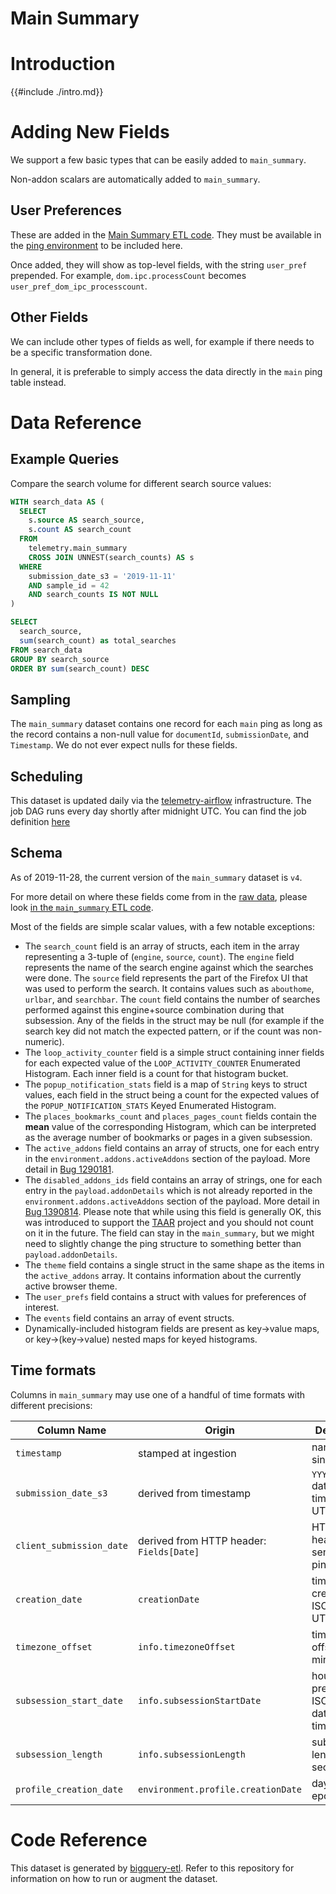 # Main Summary

<!-- toc -->

# Introduction

{{#include ./intro.md}}

# Adding New Fields

We support a few basic types that can be easily added to `main_summary`.

Non-addon scalars are automatically added to `main_summary`.

## User Preferences

These are added in the [Main Summary ETL code][user_pref_code].
They must be available in the [ping environment] to be included here.

Once added, they will show as top-level fields, with the string `user_pref` prepended.
For example, `dom.ipc.processCount` becomes `user_pref_dom_ipc_processcount`.

## Other Fields

We can include other types of fields as well, for example if there needs to be
a specific transformation done.

In general, it is preferable to simply access the data directly in the `main` ping table instead.

# Data Reference

## Example Queries

Compare the search volume for different search source values:
```sql
WITH search_data AS (
  SELECT
    s.source AS search_source,
    s.count AS search_count
  FROM
    telemetry.main_summary
    CROSS JOIN UNNEST(search_counts) AS s
  WHERE
    submission_date_s3 = '2019-11-11'
    AND sample_id = 42
    AND search_counts IS NOT NULL
)

SELECT
  search_source,
  sum(search_count) as total_searches
FROM search_data
GROUP BY search_source
ORDER BY sum(search_count) DESC
```

## Sampling

The `main_summary` dataset contains one record for each `main` ping
as long as the record contains a non-null value for
`documentId`, `submissionDate`, and `Timestamp`.
We do not ever expect nulls for these fields.

## Scheduling

This dataset is updated daily via the [telemetry-airflow](https://github.com/mozilla/telemetry-airflow) infrastructure.
The job DAG runs every day shortly after midnight UTC.
You can find the job definition
[here](https://github.com/mozilla/telemetry-airflow/blob/master/dags/main_summary.py)

## Schema

As of 2019-11-28, the current version of the `main_summary` dataset is `v4`.

For more detail on where these fields come from in the
[raw data](https://firefox-source-docs.mozilla.org/toolkit/components/telemetry/telemetry/data/main-ping.html),
please look [in the `main_summary` ETL code][main_summary_code].

Most of the fields are simple scalar values, with a few notable exceptions:

* The `search_count` field is an array of structs, each item in the array representing
  a 3-tuple of (`engine`, `source`, `count`). The `engine` field represents the name of
  the search engine against which the searches were done. The `source` field represents
  the part of the Firefox UI that was used to perform the search. It contains values
  such as `abouthome`, `urlbar`, and `searchbar`. The `count` field contains the number
  of searches performed against this engine+source combination during that subsession.
  Any of the fields in the struct may be null (for example if the search key did not
  match the expected pattern, or if the count was non-numeric).
* The `loop_activity_counter` field is a simple struct containing inner fields for each
  expected value of the `LOOP_ACTIVITY_COUNTER` Enumerated Histogram. Each inner field
  is a count for that histogram bucket.
* The `popup_notification_stats` field is a map of `String` keys to struct values,
  each field in the struct being a count for the expected values of the
  `POPUP_NOTIFICATION_STATS` Keyed Enumerated Histogram.
* The `places_bookmarks_count` and `places_pages_count` fields contain the **mean**
  value of the corresponding Histogram, which can be interpreted as the average number
  of bookmarks or pages in a given subsession.
* The `active_addons` field contains an array of structs, one for each entry in
  the `environment.addons.activeAddons` section of the payload. More detail in
  [Bug 1290181](https://bugzilla.mozilla.org/show_bug.cgi?id=1290181).
* The `disabled_addons_ids` field contains an array of strings, one for each entry in
  the `payload.addonDetails` which is not already reported in the `environment.addons.activeAddons`
  section of the payload. More detail in
  [Bug 1390814](https://bugzilla.mozilla.org/show_bug.cgi?id=1390814).
  Please note that while using this field is generally OK, this was introduced to support
  the [TAAR](https://github.com/mozilla/taar/pulls) project and you should not count on it
  in the future. The field can stay in the `main_summary`, but we might need to slightly change
  the ping structure to something better than `payload.addonDetails`.
* The `theme` field contains a single struct in the same shape as the items in the
  `active_addons` array. It contains information about the currently active browser
  theme.
* The `user_prefs` field contains a struct with values for preferences of interest.
* The `events` field contains an array of event structs.
* Dynamically-included histogram fields are present as key->value maps,
  or key->(key->value) nested maps for keyed histograms.

## Time formats

Columns in `main_summary` may use one of a handful of time formats with different precisions:

Column Name              | Origin                                   | Description                                  | Example                         | Spark                                                                    | Presto
-------------------------|------------------------------------------|----------------------------------------------|---------------------------------|--------------------------------------------------------------------------|---------------------------------------------------------------------------
`timestamp`              | stamped at ingestion                     | nanoseconds since epoch                      | `1504689165972861952`           | `from_unixtime(timestamp/1e9)`                                           | `from_unixtime(timestamp/1e9)`
`submission_date_s3`     | derived from timestamp                   | `YYYYMMDD` date string of timestamp in UTC   | `20170906`                      | `from_unixtime(unix_timestamp(submission_date, 'yyyyMMdd'))`             | `date_parse(submission_date, '%Y%m%d')`
`client_submission_date` | derived from HTTP header: `Fields[Date]` | HTTP date header string sent with the ping   | `Tue, 27 Sep 2016 16:28:23 GMT` | `unix_timestamp(client_submission_date, 'EEE, dd M yyyy HH:mm:ss zzz')`  | `date_parse(substr(client_submission_date, 1, 25), '%a, %d %b %Y %H:%i:%s')`
`creation_date`          | `creationDate`                           | time of ping creation ISO8601 at UTC+0       | `2017-09-06T08:21:36.002Z`      | `to_timestamp(creation_date, "yyyy-MM-dd'T'HH:mm:ss.SSSXXX")`            | `from_iso8601_timestamp(creation_date) AT TIME ZONE 'GMT'`
`timezone_offset`        | `info.timezoneOffset`                    | timezone offset in minutes                   | `120`                           |                                                                          |
`subsession_start_date`  | `info.subsessionStartDate`               | hourly precision, ISO8601 date in local time | `2017-09-06T00:00:00.0+02:00`   |                                                                          | `from_iso8601_timestamp(subsession_start_date) AT TIME ZONE 'GMT'`
`subsession_length`      | `info.subsessionLength`                  | subsession length in seconds                 | `599`                           |                                                                          | `date_add('second', subsession_length, subsession_start_date)`
`profile_creation_date`  | `environment.profile.creationDate`       | days since epoch                             | `15,755`                        |                                                                          | `from_unixtime(profile_creation_date * 86400)`

# Code Reference

This dataset is generated by [bigquery-etl][main_summary_code].
Refer to this repository for information on how to run or augment the dataset.

[main_summary_code]: https://github.com/mozilla/bigquery-etl/tree/25b702d0824b96ec1342d653296adfbe1302027d/sql/telemetry_derived/main_summary_v4
[user_pref_code]: https://github.com/mozilla/bigquery-etl/blob/25b702d0824b96ec1342d653296adfbe1302027d/sql/telemetry_derived/main_summary_v4/part1.sql#L476-L501
[ping environment]: http://firefox-source-docs.mozilla.org/toolkit/components/telemetry/telemetry/data/environment.html
